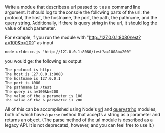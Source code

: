 Write a module that describes a url passed to it as a command line argument. It should log to the console the following parts of the url: the protocol, the host, the hostname, the port, the path, the pathname, and the query string. Additionally, if there is query string in the url, it should log the value of each parameter.

For example, if you run the module with "http://127.0.0.1:8080/test?a=100&b=200" as input

```
node urldescr.js "http://127.0.0.1:8080/test?a=100&b=200"
```

you would get the following as output

```
The protocol is http:
The host is 127.0.0.1:8080
The hostname is 127.0.0.1
The port is 8080
The pathname is /test
The query is a=100&b=200
The value of the a parameter is 100
The value of the b parameter is 200
```

All of this can be accomplished using Node's <a href="https://nodejs.org/api/url.html">url</a> and <a href="https://nodejs.org/api/querystring.html">querystring</a> modules, both of which have a `parse` method that accepts a string as a parameter and returns an object. (The [parse](https://nodejs.org/api/url.html#url_url_parse_urlstring_parsequerystring_slashesdenotehost) method of the url module is described as a legacy API. It is not deprecated, however, and you can feel free to use it.)

